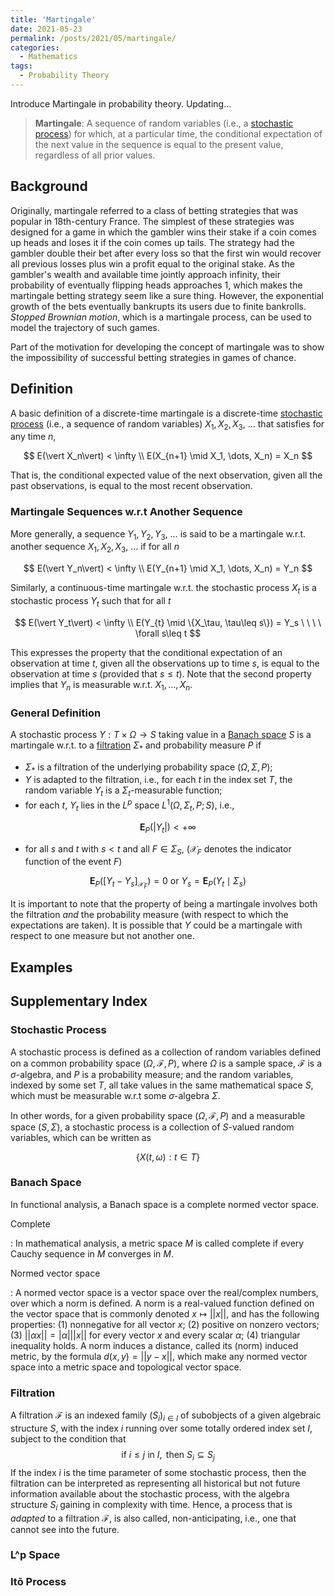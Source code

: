 ```yaml
---
title: 'Martingale'
date: 2021-05-23
permalink: /posts/2021/05/martingale/
categories:
  - Mathematics
tags:
  - Probability Theory
---
```


Introduce Martingale in probability theory. Updating... 

> **Martingale**: A sequence of random variables (i.e., a [stochastic process](#stochastic-process)) for which, at a particular time, the conditional expectation of the next value in the sequence is equal to the present value, regardless of all prior values.

## Background

Originally, martingale referred to a class of betting strategies that was popular in 18th-century France. The simplest of these strategies was designed for a game in which the gambler wins their stake if a coin comes up heads and loses it if the coin comes up tails. The strategy had the gambler double their bet after every loss so that the first win would recover all previous losses plus win a profit equal to the original stake. As the gambler's wealth and available time jointly approach infinity, their probability of eventually flipping heads approaches 1, which makes the martingale betting strategy seem like a sure thing. However, the exponential growth of the bets eventually bankrupts its users due to finite bankrolls. *Stopped Brownian motion*, which is a martingale process, can be used to model the trajectory of such games.

Part of the motivation for developing the concept of martingale was to show the impossibility of successful betting strategies in games of chance.

## Definition

A basic definition of a discrete-time martingale is a discrete-time [stochastic process](#stochastic-process) (i.e., a sequence of random variables) $X_1, X_2, X_3, \ \dots$ that satisfies for any time $n$,

$$
E(\vert X_n\vert) < \infty \\
E(X_{n+1} \mid X_1, \dots, X_n) = X_n
$$

That is, the conditional expected value of the next observation, given all the past observations, is equal to the most recent observation.

### Martingale Sequences w.r.t Another Sequence

More generally, a sequence $Y_1, Y_2, Y_3, \ \dots$ is said to be a martingale w.r.t. another sequence $X_1, X_2, X_3, \ \dots$ if for all $n$

$$
E(\vert Y_n\vert) < \infty \\
E(Y_{n+1} \mid X_1, \dots, X_n) = Y_n
$$

Similarly, a continuous-time martingale w.r.t. the stochastic process $X_t$ is a stochastic process $Y_t$ such that for all $t$ 

$$
E(\vert Y_t\vert) < \infty \\
E(Y_{t} \mid \{X_\tau, \tau\leq s\}) = Y_s \ \ \ \ \forall s\leq t
$$

This expresses the property that the conditional expectation of an observation at time $t$, given all the observations up to time $s$, is equal to the observation at time *s* (provided that $s\leq t$). Note that the second property implies that $Y_n$ is measurable w.r.t. $X_1, \dots, X_n$.

### General Definition

A stochastic process $Y:T\times \Omega \to S$ taking value in a [Banach space](#banach-space) $S$ is a martingale w.r.t. to a [filtration](#filtration) $\Sigma_*$ and probability measure $P$ if

- $\Sigma_*$ is a filtration of the underlying probability space $(\Omega, \Sigma, P)$;
- $Y$ is adapted to the filtration, i.e., for each $t$ in the index set $T$, the random variable $Y_t$ is a $\Sigma_t$-measurable function;
- for each $t$, $Y_t$ lies in the $L^p$ space $L^1(\Omega, \Sigma_t, P; S)$, i.e., 

$$
\textbf{E}_P(\vert Y_t \vert) < +\infty
$$

- for all $s$ and $t$ with $s < t$ and all $F\in\Sigma_S$, ($\mathcal{X}_F$ denotes the indicator function of the event $F$)

$$
\textbf{E}_P([Y_t-Y_s]_{\mathcal{X}_F}) = 0 \text{ or } Y_s=\textbf{E}_P(Y_t\mid \Sigma_s)
$$

It is important to note that the property of being a martingale involves both the filtration *and* the probability measure (with respect to which the expectations are taken). It is possible that *Y* could be a martingale with respect to one measure but not another one.

## Examples

## Supplementary Index

### Stochastic Process

A stochastic process is defined as a collection of random variables defined on a common probability space $(\Omega, \mathcal{F}, P)$, where $\Omega$ is a sample space, $\mathcal{F}$ is a $\sigma$-algebra, and $P$ is a probability measure; and the random variables, indexed by some set $T$, all take values in the same mathematical space $S$, which must be measurable w.r.t some $\sigma$-algebra $\Sigma$. 

In other words, for a given probability space $(\Omega, \mathcal{F}, P)$ and a measurable space $(S, \Sigma)$, a stochastic process is a collection of $S$-valued random variables, which can be written as 

$$
\{ X(t, \omega):t\in T \}
$$



### Banach Space

In functional analysis, a Banach space is a complete normed vector space. 

Complete

:	In mathematical analysis, a metric space $M$ is called complete if every Cauchy sequence in $M$ converges in $M$. 

Normed vector space

:	A normed vector space is a vector space over the real/complex numbers, over which a norm is defined. A norm is a real-valued function defined on the vector space that is commonly denoted $x\mapsto \vert\vert x\vert\vert$, and has the following properties: (1) nonnegative for all vector $x$; (2) positive on nonzero vectors; (3) $\vert\vert \alpha x\vert\vert = \vert\alpha\vert\vert\vert x\vert\vert$ for every vector $x$ and every scalar $\alpha$; (4) triangular inequality holds. A norm induces a distance, called its (norm) induced metric, by the formula $d(x, y) = \vert\vert y-x\vert\vert$, which make any normed vector space into a metric space and topological vector space.

### Filtration

A filtration $\mathcal{F}$ is an indexed family $(S_i)_{i\in I}$ of subobjects of a given algebraic structure $S$, with the index $i$ running over some totally ordered index set $I$, subject to the condition that 
$$
\text{if } i\leq j \text{ in } I, \text{ then } S_i\subseteq S_j
$$
If the index $i$ is the time parameter of some stochastic process, then the filtration can be interpreted as representing all historical but not future information available about the stochastic process, with the algebra structure $S_i$ gaining in complexity with time. Hence, a process that is *adapted* to a filtration $\mathcal{F}$, is also called, non-anticipating, i.e., one that cannot see into the future.

### L^p Space

### Itō Process